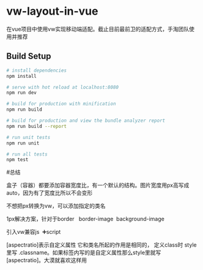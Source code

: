 # vw-layout-in-vue

在vue项目中使用vw实现移动端适配。截止目前最前卫的适配方式，手淘团队使用并推荐

## Build Setup

``` bash
# install dependencies
npm install

# serve with hot reload at localhost:8080
npm run dev

# build for production with minification
npm run build

# build for production and view the bundle analyzer report
npm run build --report

# run unit tests
npm run unit

# run all tests
npm test
```
#总结

盒子（容器）都要添加容器宽度比，有一个默认的结构。图片宽度用px高写成auto，因为有了宽度比所以不会变形

不想把px转换为vw，可以添加指定的类名

1px解决方案，针对于border   border-image  background-image

引入vw兼容js  ➕script

[aspectratio]表示自定义属性 它和类名所起的作用是相同的，
定义class时 style里写 .classname。如果标签内写的是自定义属性那么style里就写 [aspectratio]。大漠就喜欢这样用
